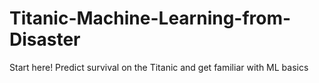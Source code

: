 # Titanic-Machine-Learning-from-Disaster
Start here! Predict survival on the Titanic and get familiar with ML basics
